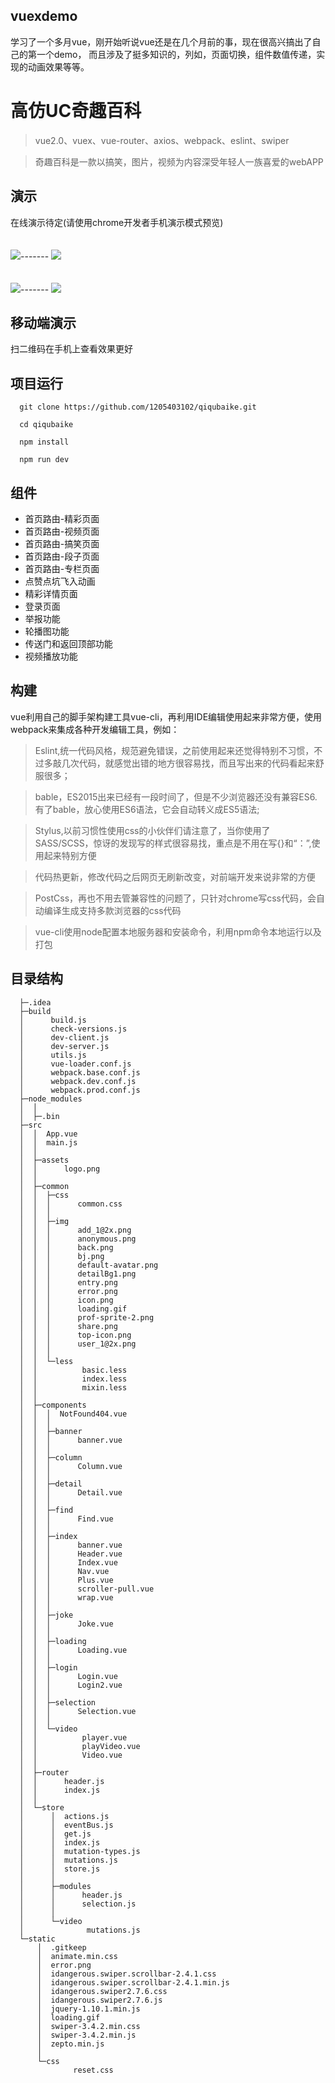 ## vuexdemo

学习了一个多月vue，刚开始听说vue还是在几个月前的事，现在很高兴搞出了自己的第一个demo，
而且涉及了挺多知识的，列如，页面切换，组件数值传递，实现的动画效果等等。

# 高仿UC奇趣百科
>vue2.0、vuex、vue-router、axios、webpack、eslint、swiper

>奇趣百科是一款以搞笑，图片，视频为内容深受年轻人一族喜爱的webAPP

## 演示
在线演示待定(请使用chrome开发者手机演示模式预览)<br><br><br>
                  ![](https://github.com/1205403102/qiqubaike/blob/master/imgCh/home.gif)-------
      ![](https://github.com/1205403102/qiqubaike/blob/master/imgCh/content.gif)<br><br><br>
                  ![](https://github.com/1205403102/qiqubaike/blob/master/imgCh/video.gif)-------
      ![](https://github.com/1205403102/qiqubaike/blob/master/imgCh/login.gif)

## 移动端演示
扫二维码在手机上查看效果更好

## 项目运行

      git clone https://github.com/1205403102/qiqubaike.git
      
      cd qiqubaike
      
      npm install
      
      npm run dev


## 组件

* 首页路由-精彩页面
* 首页路由-视频页面
* 首页路由-搞笑页面
* 首页路由-段子页面
* 首页路由-专栏页面
* 点赞点坑飞入动画
* 精彩详情页面
* 登录页面
* 举报功能
* 轮播图功能
* 传送门和返回顶部功能
* 视频播放功能

## 构建

vue利用自己的脚手架构建工具vue-cli，再利用IDE编辑使用起来非常方便，使用webpack来集成各种开发编辑工具，例如：

>Eslint,统一代码风格，规范避免错误，之前使用起来还觉得特别不习惯，不过多敲几次代码，就感觉出错的地方很容易找，而且写出来的代码看起来舒服很多；

>bable，ES2015出来已经有一段时间了，但是不少浏览器还没有兼容ES6.有了bable，放心使用ES6语法，它会自动转义成ES5语法;

>Stylus,以前习惯性使用css的小伙伴们请注意了，当你使用了SASS/SCSS，惊讶的发现写的样式很容易找，重点是不用在写{}和“：”,使用起来特别方便

>代码热更新，修改代码之后网页无刷新改变，对前端开发来说非常的方便

>PostCss，再也不用去管兼容性的问题了，只针对chrome写css代码，会自动编译生成支持多款浏览器的css代码

>vue-cli使用node配置本地服务器和安装命令，利用npm命令本地运行以及打包

## 目录结构

      ├─.idea                                        
      ├─build
      │      build.js
      │      check-versions.js
      │      dev-client.js
      │      dev-server.js
      │      utils.js
      │      vue-loader.conf.js
      │      webpack.base.conf.js
      │      webpack.dev.conf.js
      │      webpack.prod.conf.js
      ├─node_modules
      │  │  
      │  ├─.bin
      ├─src
      │  │  App.vue
      │  │  main.js
      │  │  
      │  ├─assets
      │  │      logo.png
      │  │      
      │  ├─common
      │  │  ├─css
      │  │  │      common.css
      │  │  │      
      │  │  ├─img
      │  │  │      add_1@2x.png
      │  │  │      anonymous.png
      │  │  │      back.png
      │  │  │      bj.png
      │  │  │      default-avatar.png
      │  │  │      detailBg1.png
      │  │  │      entry.png
      │  │  │      error.png
      │  │  │      icon.png
      │  │  │      loading.gif
      │  │  │      prof-sprite-2.png
      │  │  │      share.png
      │  │  │      top-icon.png
      │  │  │      user_1@2x.png
      │  │  │      
      │  │  └─less
      │  │          basic.less
      │  │          index.less
      │  │          mixin.less
      │  │          
      │  ├─components
      │  │  │  NotFound404.vue
      │  │  │  
      │  │  ├─banner
      │  │  │      banner.vue
      │  │  │      
      │  │  ├─column
      │  │  │      Column.vue
      │  │  │      
      │  │  ├─detail
      │  │  │      Detail.vue
      │  │  │      
      │  │  ├─find
      │  │  │      Find.vue
      │  │  │      
      │  │  ├─index
      │  │  │      banner.vue
      │  │  │      Header.vue
      │  │  │      Index.vue
      │  │  │      Nav.vue
      │  │  │      Plus.vue
      │  │  │      scroller-pull.vue
      │  │  │      wrap.vue
      │  │  │      
      │  │  ├─joke
      │  │  │      Joke.vue
      │  │  │      
      │  │  ├─loading
      │  │  │      Loading.vue
      │  │  │      
      │  │  ├─login
      │  │  │      Login.vue
      │  │  │      Login2.vue
      │  │  │      
      │  │  ├─selection
      │  │  │      Selection.vue
      │  │  │      
      │  │  └─video
      │  │          player.vue
      │  │          playVideo.vue
      │  │          Video.vue
      │  │          
      │  ├─router
      │  │      header.js
      │  │      index.js
      │  │      
      │  └─store
      │      │  actions.js
      │      │  eventBus.js
      │      │  get.js
      │      │  index.js
      │      │  mutation-types.js
      │      │  mutations.js
      │      │  store.js
      │      │  
      │      ├─modules
      │      │      header.js
      │      │      selection.js
      │      │      
      │      └─video
      │              mutations.js
      └─static
          │  .gitkeep
          │  animate.min.css
          │  error.png
          │  idangerous.swiper.scrollbar-2.4.1.css
          │  idangerous.swiper.scrollbar-2.4.1.min.js
          │  idangerous.swiper2.7.6.css
          │  idangerous.swiper2.7.6.js
          │  jquery-1.10.1.min.js
          │  loading.gif
          │  swiper-3.4.2.min.css
          │  swiper-3.4.2.min.js
          │  zepto.min.js
          │  
          └─css
                  reset.css
